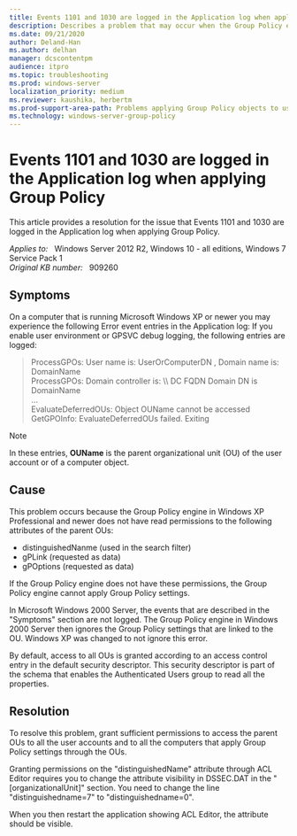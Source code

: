 ```yaml
---
title: Events 1101 and 1030 are logged in the Application log when applying Group Policy
description: Describes a problem that may occur when the Group Policy engine does not have read permissions to the gPLink attribute and the gPOptions attribute of the parent OUs. In this situation, the Group Policy engine cannot apply Group Policy settings.
ms.date: 09/21/2020
author: Deland-Han
ms.author: delhan 
manager: dcscontentpm
audience: itpro
ms.topic: troubleshooting
ms.prod: windows-server
localization_priority: medium
ms.reviewer: kaushika, herbertm
ms.prod-support-area-path: Problems applying Group Policy objects to users or computers
ms.technology: windows-server-group-policy
---
```

# Events 1101 and 1030 are logged in the Application log when applying Group Policy

This article provides a resolution for the issue that Events 1101 and 1030 are logged in the Application log when applying Group Policy.

_Applies to:_ &nbsp; Windows Server 2012 R2, Windows 10 - all editions, Windows 7 Service Pack 1  
_Original KB number:_ &nbsp; 909260

## Symptoms

On a computer that is running Microsoft Windows XP or newer you may experience the following Error event entries in the Application log: If you enable user environment or GPSVC debug logging, the following entries are logged:

> ProcessGPOs: User name is: UserOrComputerDN , Domain name is: DomainName  
ProcessGPOs: Domain controller is: \\\\ DC FQDN Domain DN is DomainName  
...  
EvaluateDeferredOUs: Object OUName cannot be accessed  
GetGPOInfo: EvaluateDeferredOUs failed. Exiting

> [!NOTE]
> In these entries, **OUName** is the parent organizational unit (OU) of the user account or of a computer object.

## Cause

This problem occurs because the Group Policy engine in Windows XP Professional and newer does not have read permissions to the following attributes of the parent OUs:  

- distinguishedNanme (used in the search filter)
- gPLink (requested as data)
- gPOptions (requested as data)  

If the Group Policy engine does not have these permissions, the Group Policy engine cannot apply Group Policy settings.

In Microsoft Windows 2000 Server, the events that are described in the "Symptoms" section are not logged. The Group Policy engine in Windows 2000 Server then ignores the Group Policy settings that are linked to the OU. Windows XP was changed to not ignore this error.

By default, access to all OUs is granted according to an access control entry in the default security descriptor. This security descriptor is part of the schema that enables the Authenticated Users group to read all the properties.

## Resolution

To resolve this problem, grant sufficient permissions to access the parent OUs to all the user accounts and to all the computers that apply Group Policy settings through the OUs.

Granting permissions on the "distinguishedName" attribute through ACL Editor requires you to change the attribute visibility in DSSEC.DAT in the "[organizationalUnit]" section. You need to change the line "distinguishedname=7" to "distinguishedname=0".

When you then restart the application showing ACL Editor, the attribute should be visible.
